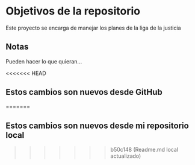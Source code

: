 # Objetivos de la repositorio

Este proyecto se encarga de manejar los planes de la liga de la justicia


## Notas
Pueden hacer lo que quieran...

<<<<<<< HEAD
## Estos cambios son nuevos desde GitHub
=======
## Estos cambios son nuevos desde mi repositorio local
>>>>>>> b50c148 (Readme.md local actualizado)
